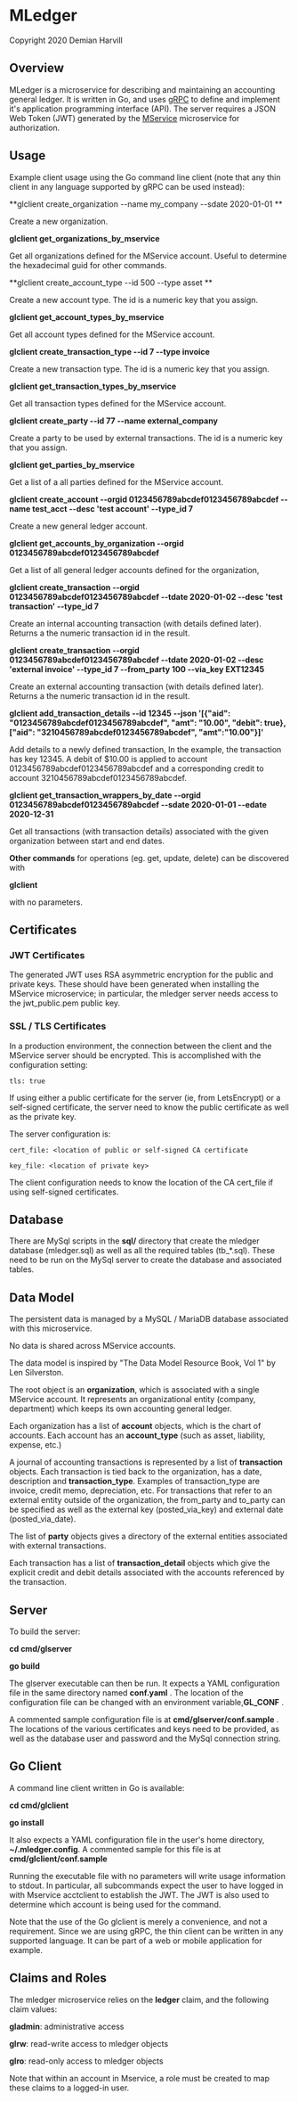# MLedger

Copyright 2020 Demian Harvill

## Overview

MLedger is a microservice for describing and maintaining an accounting general ledger.
It is written in Go, and uses [gRPC](https://grpc.io) to define and implement it's application programming interface (API).
The server requires a JSON Web Token (JWT) generated by the [MService](https://github.com/gaterace/mservice) microservice
for authorization.

## Usage

Example client usage using the Go command line client (note that any thin client in any language supported by 
gRPC can be used instead):

**glclient create_organization --name my_company --sdate 2020-01-01 **

Create a new organization.

**glclient get_organizations_by_mservice**

Get all organizations defined for the MService account. Useful to determine the hexadecimal guid for other commands.

**glclient create_account_type --id 500 --type asset **

Create a new account type.  The id is a numeric key that you assign. 

**glclient get_account_types_by_mservice**

Get all account types defined for the MService account.

**glclient create_transaction_type --id 7 --type invoice**

Create a new transaction type.  The id is a numeric key that you assign. 

**glclient get_transaction_types_by_mservice**

Get all transaction types defined for the MService account.

**glclient create_party --id 77 --name external_company**

Create a party to be used by external transactions. The id is a numeric key that you assign. 

**glclient get_parties_by_mservice**

Get a list of a all parties defined for the MService account.

**glclient create_account --orgid 0123456789abcdef0123456789abcdef --name test_acct --desc 'test account' --type_id 7**

Create a new general ledger account.

**glclient get_accounts_by_organization --orgid 0123456789abcdef0123456789abcdef**

Get a list of all general ledger accounts defined for the organization,

**glclient create_transaction --orgid 0123456789abcdef0123456789abcdef --tdate 2020-01-02 --desc 'test transaction' --type_id 7**

Create an internal accounting transaction (with details defined later). Returns a the numeric transaction id in the result.

**glclient create_transaction --orgid 0123456789abcdef0123456789abcdef --tdate 2020-01-02 --desc 'external invoice' --type_id 7 --from_party 100  --via_key EXT12345**

Create an external accounting transaction (with details defined later). Returns a the numeric transaction id in the result.

**glclient add_transaction_details --id 12345 --json '[{"aid": "0123456789abcdef0123456789abcdef", "amt": "10.00", "debit": true}, ["aid": "3210456789abcdef0123456789abcdef", "amt":"10.00"}]'**

Add details to a newly defined transaction, In the example, the transaction has key 12345. A debit of $10.00 is applied
to account 0123456789abcdef0123456789abcdef and a corresponding credit to account 3210456789abcdef0123456789abcdef.

**glclient get_transaction_wrappers_by_date  --orgid 0123456789abcdef0123456789abcdef --sdate 2020-01-01 --edate 2020-12-31**

Get all transactions (with transaction details) associated with the given organization between start and end dates.

**Other commands** for operations (eg. get, update, delete) can be discovered with 

**glclient**

with no parameters. 

 
## Certificates

### JWT Certificates
The generated JWT uses RSA asymmetric encryption for the public and private keys. These should have been generated
when installing the MService microservice; in particular, the mledger server needs access to the jwt_public.pem public key.

### SSL / TLS Certificates

In a production environment, the connection between the client and the MService server should be encrypted. This is
accomplished with the configuration setting:

    tls: true

If using either a public certificate for the server (ie, from LetsEncrypt) or a self-signed certificate,  the server need to know the public certificate as
well as the private key. 

The server configuration is:

    cert_file: <location of public or self-signed CA certificate

    key_file: <location of private key>

The client configuration needs to know the location of the CA cert_file if using self-signed certificates.

## Database

There are MySql scripts in the **sql/** directory that create the mledger database (mledger.sql) as well as all
the required tables (tb_*.sql).  These need to be run on the MySql server to create the database and associated tables.

## Data Model

The persistent data is managed by a MySQL / MariaDB database associated with this microservice.

No data is shared across MService accounts.

The data model is inspired by "The Data Model Resource Book, Vol 1" by Len Silverston.

The root object is an **organization**, which is associated with a single MService account. It represents an organizational
entity (company, department) which keeps its own accounting general ledger.

Each organization has a list of **account** objects, which is the chart of accounts.  Each account has an **account_type**
(such as asset, liability, expense, etc.)

A journal of accounting transactions is represented by a list of **transaction** objects. Each transaction is tied back
to the organization, has a date, description and **transaction_type**.  Examples of transaction_type are invoice, credit memo,
depreciation, etc. For transactions that refer to an external entity outside of the organization, the from_party and to_party 
can be specified as well as the external key (posted_via_key) and external date (posted_via_date).

The list of **party** objects gives a directory of the external entities associated with external transactions.

Each transaction has a list of **transaction_detail** objects which give the explicit credit and debit details associated
with the accounts referenced by the transaction.

## Server

To build the server:

**cd cmd/glserver**
  
**go build**

The glserver executable can then be run.  It expects a YAML configuration file in the same directory named **conf.yaml** .  The location
of the configuration file can be changed with an environment variable,**GL_CONF** .

A commented sample configuration file is at **cmd/glserver/conf.sample** . The locations of the various certificates and 
keys need to be provided, as well as the database user and password and the MySql connection string.

## Go Client

A command line client written in Go is available:

**cd cmd/glclient**

**go install** 
    
It also expects a YAML configuration file in the user's home directory, **~/.mledger.config**. A commented sample for this
file is at **cmd/glclient/conf.sample**

Running the executable file with no parameters will write usage information to stdout.  In particular, all subcommands expect
the user to have logged in with Mservice acctclient to establish the JWT. The JWT is also used to determine which
account is being used for the command.

Note that the use of the Go glclient is merely a convenience, and not a requirement. Since we are using gRPC, the thin client
can be written in any supported language.  It can be part of a web or mobile application for example.


## Claims and Roles ##

The mledger microservice relies on the **ledger** claim, and the following claim values:

**gladmin**: administrative access

**glrw**: read-write access to mledger objects 

**glro**: read-only access to mledger objects 


Note that within an account in Mservice, a role must be created to map these claims to a logged-in user.

















